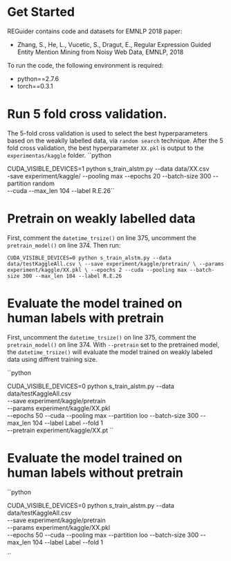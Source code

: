 
# Get Started

REGuider contains code and datasets for EMNLP 2018 paper:

* Zhang, S., He, L., Vucetic, S., Dragut, E., Regular Expression Guided Entity Mention Mining from Noisy Web Data, EMNLP, 2018

To run the code, the following environment is required:
* python==2.7.6
* torch==0.3.1

# Run 5 fold cross validation. 
The 5-fold cross validation is used to select the best hyperparameters based on the weaklly labelled data, via ``random search`` technique. 
After the 5 fold cross validation, the best hyperparameter ``XX.pkl`` is output to the ``experimentas/kaggle`` folder.
``python

CUDA_VISIBLE_DEVICES=1 python s_train_alstm.py --data data/XX.csv \
-save experiment/kaggle/ --pooling max --epochs 20 --batch-size 300  --partition random \
--cuda --max_len 104 --label R.E.26``

# Pretrain on weakly labelled data
First, comment the ``datetime_trsize()`` on line 375, uncomment the ``pretrain_model()`` on line 374.
Then run:

``
CUDA_VISIBLE_DEVICES=0 python s_train_alstm.py --data data/testKaggleAll.csv \
--save experiment/kaggle/pretrain/ \
--params experiment/kaggle/XX.pkl \
--epochs 2 --cuda --pooling max --batch-size 300 --max_len 104 --label R.E.26
``

# Evaluate the model trained on human labels with pretrain
First, uncomment the ``datetime_trsize()`` on line 375, comment the ``pretrain_model()`` on line 374.
With ``--pretrain`` set to the pretrained model, the ``datetime_trsize()`` will evaluate the model trained on weakly labeled data using diffrent training size. 


``python

  CUDA_VISIBLE_DEVICES=0 python s_train_alstm.py --data data/testKaggleAll.csv \
  --save experiment/kaggle/pretrain \
  --params experiment/kaggle/XX.pkl \
  --epochs 50 --cuda --pooling max --partition loo --batch-size 300 --max_len 104 --label Label --fold 1 \
  --pretrain experiment/kaggle/XX.pt
``

# Evaluate the model trained on human labels without pretrain

``python

  CUDA_VISIBLE_DEVICES=0 python s_train_alstm.py --data data/testKaggleAll.csv \
  --save experiment/kaggle/pretrain \
  --params experiment/kaggle/XX.pkl \
  --epochs 50 --cuda --pooling max --partition loo --batch-size 300 --max_len 104 --label Label --fold 1

``